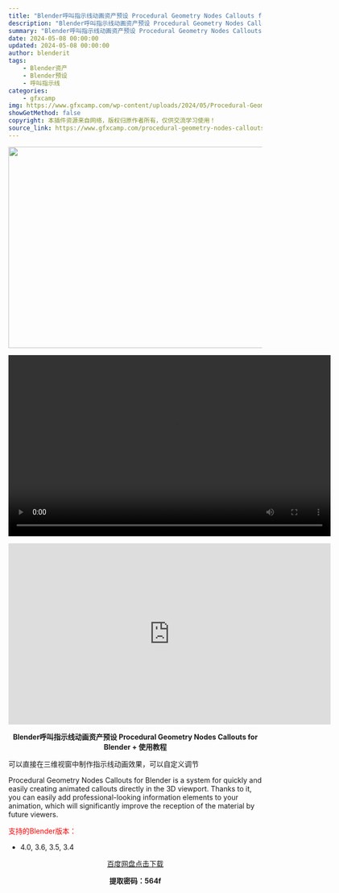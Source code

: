 ```yaml
---
title: "Blender呼叫指示线动画资产预设 Procedural Geometry Nodes Callouts for Blender + 使用教程"
description: "Blender呼叫指示线动画资产预设 Procedural Geometry Nodes Callouts for Blender + 使用教程 可以直接在三维视窗中制作指示线动画效果，可以自定义调节..."
summary: "Blender呼叫指示线动画资产预设 Procedural Geometry Nodes Callouts for Blender + 使用教程 可以直接在三维视窗中制作指示线动画效果，可以自定义调节..."
date: 2024-05-08 00:00:00
updated: 2024-05-08 00:00:00
author: blenderit
tags: 
    - Blender资产
    - Blender预设
    - 呼叫指示线
categories:
    - gfxcamp
img: https://www.gfxcamp.com/wp-content/uploads/2024/05/Procedural-Geometry-Nodes-Callouts-For-Blender.jpg
showGetMethod: false
copyright: 本插件资源来自网络，版权归原作者所有，仅供交流学习使用！
source_link: https://www.gfxcamp.com/procedural-geometry-nodes-callouts/
---
```

<div><p><img decoding="async" class="aligncenter size-full wp-image-121241" src="https://www.gfxcamp.com/wp-content/uploads/2024/05/Procedural-Geometry-Nodes-Callouts-For-Blender.jpg" data-src="https://www.gfxcamp.com/wp-content/uploads/2024/05/Procedural-Geometry-Nodes-Callouts-For-Blender.jpg" alt="" width="640" height="400" data-srcset="https://www.gfxcamp.com/wp-content/uploads/2024/05/Procedural-Geometry-Nodes-Callouts-For-Blender.jpg 640w, https://www.gfxcamp.com/wp-content/uploads/2024/05/Procedural-Geometry-Nodes-Callouts-For-Blender-150x94.jpg 150w" data-sizes="(max-width: 640px) 100vw, 640px"><br>
</p><center><div style="width: 640px;" class="wp-video"><!--[if lt IE 9]><script>document.createElement('video');</script><![endif]-->
<video class="wp-video-shortcode" id="video-121243-1" width="640" height="360" preload="true" controls="controls"><source type="video/mp4" src="http://cloud.video.taobao.com/play/u/null/p/1/e/6/t/1/461402217362.mp4?_=1"></source><a href="http://cloud.video.taobao.com/play/u/null/p/1/e/6/t/1/461402217362.mp4">http://cloud.video.taobao.com/play/u/null/p/1/e/6/t/1/461402217362.mp4</a></video></div></center><p style="text-align: center;"><iframe loading="lazy" src="https://player.youku.com/embed/XNjM4OTI2NDMwNA==" width="640" height="360" frameborder="0" allowfullscreen="allowfullscreen" data-mce-fragment="1"></iframe></p><p style="text-align: center;"><strong>Blender呼叫指示线动画资产预设 Procedural Geometry Nodes Callouts for Blender + 使用教程</strong></p><p>可以直接在三维视窗中制作指示线动画效果，可以自定义调节</p><p>Procedural Geometry Nodes Callouts for Blender is a system for quickly and easily creating animated callouts directly in the 3D viewport. Thanks to it, you can easily add professional-looking information elements to your animation, which will significantly improve the reception of the material by future viewers.</p><p style="text-align: left;"><span style="color: #ff0000;">支持的Blender版本：</span></p><ul>
<li style="text-align: left;">4.0, 3.6, 3.5, 3.4</li>
</ul><p style="text-align: center;"><a class="maxbutton-3 maxbutton maxbutton-baidu" target="_blank" rel="noopener" href="https://pan.baidu.com/s/1C-zxdQI3zlJLvvfIN_hE9g?pwd=564f"><span class="mb-text">百度网盘点击下载</span></a></p><p style="text-align: center;"><strong>提取密码：564f</strong></p></div>